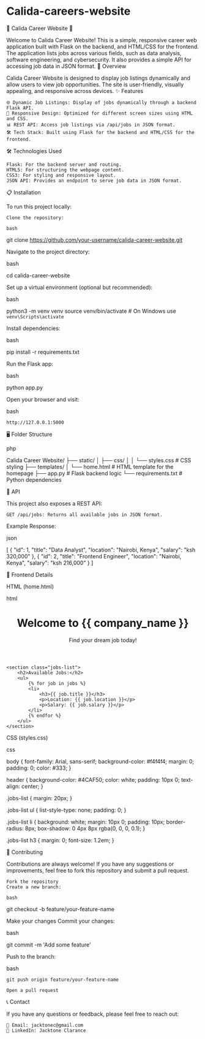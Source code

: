 # Calida-careers-website
🌟 Calida Career Website 🌟

Welcome to Calida Career Website! This is a simple, responsive career web application built with Flask on the backend, and HTML/CSS for the frontend. The application lists jobs across various fields, such as data analysis, software engineering, and cybersecurity. It also provides a simple API for accessing job data in JSON format.
🚀 Overview

Calida Career Website is designed to display job listings dynamically and allow users to view job opportunities. The site is user-friendly, visually appealing, and responsive across devices.
✨ Features

    🌐 Dynamic Job Listings: Display of jobs dynamically through a backend Flask API.
    📄 Responsive Design: Optimized for different screen sizes using HTML and CSS.
    📊 REST API: Access job listings via /api/jobs in JSON format.
    🛠️ Tech Stack: Built using Flask for the backend and HTML/CSS for the frontend.

🛠️ Technologies Used

    Flask: For the backend server and routing.
    HTML5: For structuring the webpage content.
    CSS3: For styling and responsive layout.
    JSON API: Provides an endpoint to serve job data in JSON format.

📋 Installation

To run this project locally:

    Clone the repository:

    bash

git clone https://github.com/your-username/calida-career-website.git

Navigate to the project directory:

bash

cd calida-career-website

Set up a virtual environment (optional but recommended):

bash

python3 -m venv venv
source venv/bin/activate  # On Windows use `venv\Scripts\activate`

Install dependencies:

bash

pip install -r requirements.txt

Run the Flask app:

bash

python app.py

Open your browser and visit:

bash

    http://127.0.0.1:5000

🖥️ Folder Structure

php

Calida Career Website/
├── static/
│   ├── css/
│   │   └── styles.css  # CSS styling
├── templates/
│   └── home.html  # HTML template for the homepage
├── app.py  # Flask backend logic
└── requirements.txt  # Python dependencies

📑 API

This project also exposes a REST API:

    GET /api/jobs: Returns all available jobs in JSON format.

Example Response:

json

[
  {
    "id": 1,
    "title": "Data Analyst",
    "location": "Nairobi, Kenya",
    "salary": "ksh 320,000"
  },
  {
    "id": 2,
    "title": "Frontend Engineer",
    "location": "Nairobi, Kenya",
    "salary": "ksh 216,000"
  }
]

🎨 Frontend Details

HTML (home.html)

html

<!DOCTYPE html>
<html lang="en">
<head>
    <meta charset="UTF-8">
    <meta name="viewport" content="width=device-width, initial-scale=1.0">
    <link rel="stylesheet" href="/static/css/styles.css">
    <title>Calida Career Website</title>
</head>
<body>
    <header>
        <h1>Welcome to {{ company_name }}</h1>
        <p>Find your dream job today!</p>
    </header>

    <section class="jobs-list">
        <h2>Available Jobs:</h2>
        <ul>
            {% for job in jobs %}
            <li>
                <h3>{{ job.title }}</h3>
                <p>Location: {{ job.location }}</p>
                <p>Salary: {{ job.salary }}</p>
            </li>
            {% endfor %}
        </ul>
    </section>
</body>
</html>

CSS (styles.css)

css

body {
    font-family: Arial, sans-serif;
    background-color: #f4f4f4;
    margin: 0;
    padding: 0;
    color: #333;
}

header {
    background-color: #4CAF50;
    color: white;
    padding: 10px 0;
    text-align: center;
}

.jobs-list {
    margin: 20px;
}

.jobs-list ul {
    list-style-type: none;
    padding: 0;
}

.jobs-list li {
    background: white;
    margin: 10px 0;
    padding: 10px;
    border-radius: 8px;
    box-shadow: 0 4px 8px rgba(0, 0, 0, 0.1);
}

.jobs-list h3 {
    margin: 0;
    font-size: 1.2em;
}

🤝 Contributing

Contributions are always welcome! If you have any suggestions or improvements, feel free to fork this repository and submit a pull request.

    Fork the repository
    Create a new branch:

    bash

git checkout -b feature/your-feature-name

Make your changes
Commit your changes:

bash

git commit -m 'Add some feature'

Push to the branch:

bash

    git push origin feature/your-feature-name

    Open a pull request

📞 Contact

If you have any questions or feedback, please feel free to reach out:

    📧 Email: jacktonec@gmail.com
    🔗 LinkedIn: Jacktone Clarance
